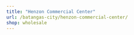 ```yaml
---
title: "Henzon Commercial Center"
url: /batangas-city/henzon-commercial-center/
shop: wholesale
---
```


